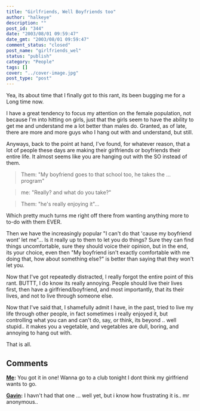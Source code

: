 ```yaml
---
title: "Girlfriends, Well Boyfriends too"
author: "halkeye"
description: ""
post_id: "344"
date: "2003/08/01 09:59:47"
date_gmt: "2003/08/01 09:59:47"
comment_status: "closed"
post_name: "girlfriends_wel"
status: "publish"
category: "People"
tags: []
cover: "../cover-image.jpg"
post_type: "post"
---
```


Yea, its about time that I finally got to this rant, its been bugging me for a Long time now.

I have a great tendency to focus my attention on the female population, not because I'm into hitting on girls, just that the girls seem to have the ability to get me and understand me a lot better than males do. Granted, as of late, there are more and more guys who I hang out with and understand, but still.

Anyways, back to the point at hand, I've found, for whatever reason, that a lot of people these days are making their girlfriends or boyfriends their entire life. It almost seems like you are hanging out with the SO instead of them.


> Them: "My boyfriend goes to that school too, he takes the ... program"

> me: "Really? and what do you take?"

> Them: "he's really enjoying it"...


Which pretty much turns me right off there from wanting anything more to to-do with them EVER.

Then we have the increasingly popular "I can't do that 'cause my boyfriend wont' let me"... Is it really up to them to let you do things? Sure they can find things uncomfortable, sure they should voice their opinion, but in the end, its your choice, even then "My boyfriend isn't exactly comfortable with me doing that, how about something else?" is better than saying that they won't let you.

Now that I've got repeatedly distracted, I really forgot the entire point of this rant. BUTTT, I do know its really annoying. People should live their lives first, then have a girlfriend/boyfriend, and most importantly, that its their lives, and not to live through someone else.

Now that I've said that, I shamefully admit I have, in the past, tried to live my life through other people, in fact sometimes i really enjoyed it, but controlling what you can and can't do, say, or think, its beyond .. well stupid.. it makes you a vegetable, and vegetables are dull, boring, and annoying to hang out with.

That is all.

## Comments

**[Me](#11 "2003-08-14 07:51:21"):** You got it in one!
 Wanna go to a club tonight
 I dont think my girlfriend wants to go.

**[Gavin](#12 "2003-08-14 11:35:52"):** I havn't had that one ... well yet, but i know how frustrating it is.. mr anonymous..

